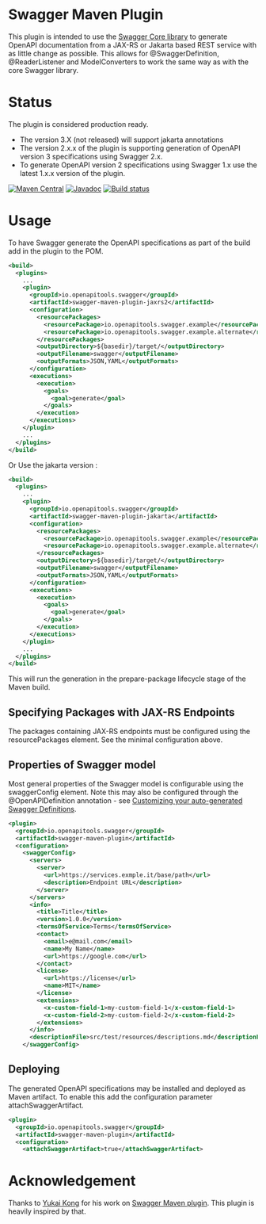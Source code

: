 # Swagger Maven Plugin

This plugin is intended to use the [Swagger Core library](https://github.com/swagger-api/swagger-core) to generate
OpenAPI documentation from a JAX-RS or Jakarta based REST service with as little change as possible. This allows for @SwaggerDefinition, @ReaderListener and ModelConverters to work the same way as with the core Swagger library.


# Status

The plugin is considered production ready. 
- The version 3.X (not released) will support jakarta annotations
- The version 2.x.x of the plugin is supporting generation of OpenAPI version 3 specifications using Swagger 2.x. 
- To generate OpenAPI version 2 specifications using Swagger 1.x use the latest 1.x.x version of the plugin.

[![Maven Central](https://maven-badges.herokuapp.com/maven-central/io.openapitools.swagger/swagger-maven-plugin/badge.svg)](https://maven-badges.herokuapp.com/maven-central/io.openapitools.swagger/swagger-maven-plugin/)
[![Javadoc](https://javadoc.io/badge/io.openapitools.swagger/swagger-maven-plugin/badge.svg)](https://www.javadoc.io/doc/io.openapitools.swagger/swagger-maven-plugin)
[![Build status](https://github.com/dgautier/swagger-maven-plugin/actions/workflows/build.yml/badge.svg)](https://travis-ci.org/openapi-tools/swagger-maven-plugin)


# Usage

To have Swagger generate the OpenAPI specifications as part of the build add in the plugin to the POM.

```xml
<build>
  <plugins>
    ...
    <plugin>
      <groupId>io.openapitools.swagger</groupId>
      <artifactId>swagger-maven-plugin-jaxrs2</artifactId>
      <configuration>
        <resourcePackages>
          <resourcePackage>io.openapitools.swagger.example</resourcePackage>
          <resourcePackage>io.openapitools.swagger.example.alternate</resourcePackage>
        </resourcePackages>
        <outputDirectory>${basedir}/target/</outputDirectory>
        <outputFilename>swagger</outputFilename>
        <outputFormats>JSON,YAML</outputFormats>
      </configuration>
      <executions>
        <execution>
          <goals>
            <goal>generate</goal>
          </goals>
        </execution>
      </executions>
    </plugin>
    ...
  </plugins>
</build>
```

Or Use the jakarta version :

```xml
<build>
  <plugins>
    ...
    <plugin>
      <groupId>io.openapitools.swagger</groupId>
      <artifactId>swagger-maven-plugin-jakarta</artifactId>
      <configuration>
        <resourcePackages>
          <resourcePackage>io.openapitools.swagger.example</resourcePackage>
          <resourcePackage>io.openapitools.swagger.example.alternate</resourcePackage>
        </resourcePackages>
        <outputDirectory>${basedir}/target/</outputDirectory>
        <outputFilename>swagger</outputFilename>
        <outputFormats>JSON,YAML</outputFormats>
      </configuration>
      <executions>
        <execution>
          <goals>
            <goal>generate</goal>
          </goals>
        </execution>
      </executions>
    </plugin>
    ...
  </plugins>
</build>
```

This will run the generation in the prepare-package lifecycle stage of the Maven build.

## Specifying Packages with JAX-RS Endpoints

The packages containing JAX-RS endpoints must be configured using the resourcePackages element. See the minimal configuration above.

## Properties of Swagger model

Most general properties of the Swagger model is configurable using the swaggerConfig element. Note this may also be configured through the @OpenAPIDefinition annotation - see [Customizing your auto-generated Swagger Definitions](http://swagger.io/customizing-your-auto-generated-swagger-definitions-in-1-5-x/).

```xml
<plugin>
  <groupId>io.openapitools.swagger</groupId>
  <artifactId>swagger-maven-plugin</artifactId>
  <configuration>
    <swaggerConfig>
      <servers>
        <server>
          <url>https://services.exmple.it/base/path</url>
          <description>Endpoint URL</description>
        </server>
      </servers>
      <info>
        <title>Title</title>
        <version>1.0.0</version>
        <termsOfService>Terms</termsOfService>
        <contact>
          <email>e@mail.com</email>
          <name>My Name</name>
          <url>https://google.com</url>
        </contact>
        <license>
          <url>https://license</url>
          <name>MIT</name>
        </license>
        <extensions>
          <x-custom-field-1>my-custom-field-1</x-custom-field-1>
          <x-custom-field-2>my-custom-field-2</x-custom-field-2>
        </extensions>
      </info>
      <descriptionFile>src/test/resources/descriptions.md</descriptionFile>
    </swaggerConfig>
```


## Deploying

The generated OpenAPI specifications may be installed and deployed as Maven artifact. To enable this add the configuration parameter attachSwaggerArtifact.

```xml
<plugin>
  <groupId>io.openapitools.swagger</groupId>
  <artifactId>swagger-maven-plugin</artifactId>
  <configuration>
    <attachSwaggerArtifact>true</attachSwaggerArtifact>
```

# Acknowledgement

Thanks to [Yukai Kong](https://github.com/kongchen) for his work on
[Swagger Maven plugin](https://github.com/kongchen/swagger-maven-plugin). This plugin is heavily inspired by that.
